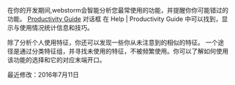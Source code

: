 在你的开发期间,webstorm会智能分析您最常使用的功能，并提醒你你可能错过的功能。
[Productivity Guide](https://www.jetbrains.com/help/webstorm/2016.1/productivity-guide.html)  对话框 在 Help | Productivity Guide 中可以找到，显示与使用情况统计信息和技巧。

除了分析个人使用特征，你还可以发现一些你从未注意到的相似的特征。
一个途径是通过分类特征组，并寻找未使用的特征，不被频繁使用。你可以了解如何使用该功能的选择和它的对应末端开口。

最近修改：2016年7月11日